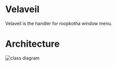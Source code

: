 Velaveil
=========

Velaveil is the handler for roopkotha window menu.

Architecture
=============

![class diagram](../../docs/diagrams/vela_veil_component.svg)
